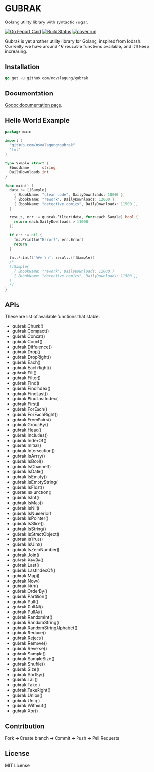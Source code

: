 # GUBRAK

Golang utility library with syntactic sugar.

[![Go Report Card](https://goreportcard.com/badge/github.com/novalagung/gubrak?nocache=1)](https://goreportcard.com/report/github.com/novalagung/gubrak?nocache=1)
[![Build Status](https://travis-ci.org/novalagung/gubrak.svg?branch=master)](https://travis-ci.org/novalagung/gubrak)
[![cover.run](https://cover.run/go/github.com/novalagung/gubrak.svg?style=flat&tag=golang-1.10)](https://cover.run/go?tag=golang-1.10&repo=github.com%2Fnovalagung%2Fgubrak)
<!-- [![Coverage Status](https://coveralls.io/repos/github/novalagung/gubrak/badge.svg?branch=master)](https://coveralls.io/github/novalagung/gubrak?branch=master) -->

Gubrak is yet another utility library for Golang, inspired from lodash. Currently we have around 46 reusable functions available, and it'll keep increasing.

## Installation

```go
go get -u github.com/novalagung/gubrak
```

## Documentation

[Godoc documentation page](http://godoc.org/github.com/novalagung/gubrak).

## Hello World Example

```go
package main

import (
  "github.com/novalagung/gubrak"
  "fmt"
)

type Sample struct {
  EbookName      string
  DailyDownloads int
}

func main() {
  data := []Sample{
    { EbookName: "clean code", DailyDownloads: 10000 },
    { EbookName: "rework", DailyDownloads: 12000 },
    { EbookName: "detective comics", DailyDownloads: 11500 },
  }

  result, err := gubrak.Filter(data, func(each Sample) bool {
    return each.DailyDownloads > 11000
  })

  if err != nil {
    fmt.Println("Error!", err.Error)
    return
  }

  fmt.Printf("%#v \n", result.([]Sample))
  /*
  []Sample{
    { EbookName: "rework", DailyDownloads: 12000 },
    { EbookName: "detective comics", DailyDownloads: 11500 },
  }
  */
}
```

## APIs

These are list of available functions that stable.

- gubrak.Chunk()
- gubrak.Compact()
- gubrak.Concat()
- gubrak.Count()
- gubrak.Difference()
- gubrak.Drop()
- gubrak.DropRight()
- gubrak.Each()
- gubrak.EachRight()
- gubrak.Fill()
- gubrak.Filter()
- gubrak.Find()
- gubrak.FindIndex()
- gubrak.FindLast()
- gubrak.FindLastIndex()
- gubrak.First()
- gubrak.ForEach()
- gubrak.ForEachRight()
- gubrak.FromPairs()
- gubrak.GroupBy()
- gubrak.Head()
- gubrak.Includes()
- gubrak.IndexOf()
- gubrak.Initial()
- gubrak.Intersection()
- gubrak.IsArray()
- gubrak.IsBool()
- gubrak.IsChannel()
- gubrak.IsDate()
- gubrak.IsEmpty()
- gubrak.IsEmptyString()
- gubrak.IsFloat()
- gubrak.IsFunction()
- gubrak.IsInt()
- gubrak.IsMap()
- gubrak.IsNil()
- gubrak.IsNumeric()
- gubrak.IsPointer()
- gubrak.IsSlice()
- gubrak.IsString()
- gubrak.IsStructObject()
- gubrak.IsTrue()
- gubrak.IsUint()
- gubrak.IsZeroNumber()
- gubrak.Join()
- gubrak.KeyBy()
- gubrak.Last()
- gubrak.LastIndexOf()
- gubrak.Map()
- gubrak.Now()
- gubrak.Nth()
- gubrak.OrderBy()
- gubrak.Partition()
- gubrak.Pull()
- gubrak.PullAll()
- gubrak.PullAt()
- gubrak.RandomInt()
- gubrak.RandomString()
- gubrak.RandomStringAlphabet()
- gubrak.Reduce()
- gubrak.Reject()
- gubrak.Remove()
- gubrak.Reverse()
- gubrak.Sample()
- gubrak.SampleSize()
- gubrak.Shuffle()
- gubrak.Size()
- gubrak.SortBy()
- gubrak.Tail()
- gubrak.Take()
- gubrak.TakeRight()
- gubrak.Union()
- gubrak.Uniq()
- gubrak.Without()
- gubrak.Xor()

## Contribution

Fork ➜ Create branch ➜ Commit ➜ Push ➜ Pull Requests

## License

MIT License
